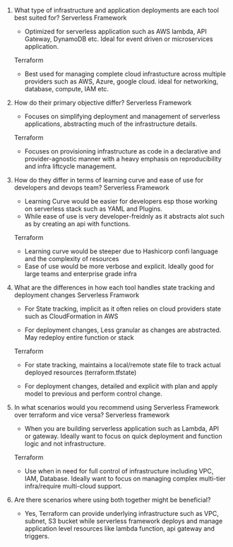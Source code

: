 1) What type of infrastructure and application deployments are each tool best suited for?
    Serverless Framework
    - Optimized for serverless application such as AWS lambda, API Gateway, DynamoDB etc. Ideal for event driven or microservices application. 

    Terraform 
    - Best used for managing complete cloud infrastucture across multiple providers such as AWS, Azure, google cloud. ideal for networking, database, compute, IAM etc. 

2) How do their primary objective differ?
    Serverless Framework
    - Focuses on simplifying deployment and management of serverless applications, abstracting much of the infrastructure details.

    Terraform 
    - Focuses on provisioning infrastructure as code in a declarative and provider-agnostic manner with a heavy emphasis on reproducibility and infra liftcycle management. 

3) How do they differ in terms of learning curve and ease of use for developers and devops team?
    Serverless Framework
    - Learning Curve would be easier for developers esp those working on serverless stack such as YAML and Plugins. 
    - While ease of use is very developer-freidnly as it abstracts alot such as by creating an api with functions.

    Terraform 
    - Learning curve would be steeper due to Hashicorp confi language and the complexity of resources
    - Ease of use would be more verbose and explicit. Ideally good for large teams and enterprise grade infra

4) What are the differences in how each tool handles state tracking and deployment changes
    Serverless Framwork 
    - For State tracking, implicit as it often relies on cloud providers state such as CloudFormation in AWS

    - For deployment changes, Less granular as changes are abstracted. May redeploy entire function or stack

    Terraform 
    - For state tracking, maintains a local/remote state file to track actual deployed resources (terraform.tfstate)

    - For deployment changes, detailed and explicit with plan and apply model to previous and perform control change. 

5) In what scenarios would you recommend using Serverless Framework over terraform and vice versa?
    Serverless framework
    - When you are building serverless application such as Lambda, API or gateway. Ideally want to focus on quick deployment and function logic and not infrastructure.

    Terraform 
    - Use when in need for full control of infrastructure including VPC, IAM, Database. Ideally want to focus on managing complex multi-tier infra/require multi-cloud support. 

6) Are there scenarios where using both together might be beneficial?
    - Yes, Terraform can provide underlying infrastructure such as VPC, subnet, S3 bucket while serverless framework deploys and manage application level resources like lambda function, api gateway and triggers. 

